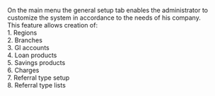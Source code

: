 On the main menu the general setup tab enables the administrator to customize the system in accordance to the needs of his company.<br> 
This feature allows creation of:<br>
     1. Regions<br>
     2. Branches<br>
     3. Gl accounts<br>
     4. Loan products<br>
     5. Savings products<br>
     6. Charges<br>
     7. Referral type setup<br>
     8. Referral type lists